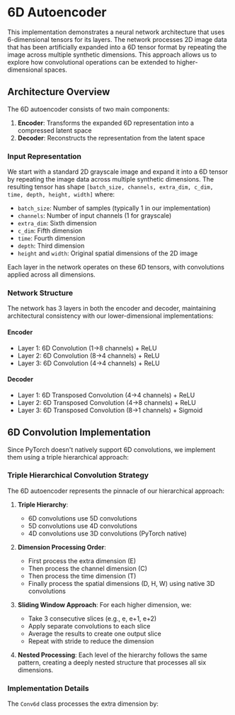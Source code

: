 # 6D Autoencoder

This implementation demonstrates a neural network architecture that uses 6-dimensional tensors for its layers. The network processes 2D image data that has been artificially expanded into a 6D tensor format by repeating the image across multiple synthetic dimensions. This approach allows us to explore how convolutional operations can be extended to higher-dimensional spaces.

## Architecture Overview

The 6D autoencoder consists of two main components:

1. **Encoder**: Transforms the expanded 6D representation into a compressed latent space
2. **Decoder**: Reconstructs the representation from the latent space

### Input Representation

We start with a standard 2D grayscale image and expand it into a 6D tensor by repeating the image data across multiple synthetic dimensions. The resulting tensor has shape `[batch_size, channels, extra_dim, c_dim, time, depth, height, width]` where:

- `batch_size`: Number of samples (typically 1 in our implementation)
- `channels`: Number of input channels (1 for grayscale)
- `extra_dim`: Sixth dimension 
- `c_dim`: Fifth dimension
- `time`: Fourth dimension
- `depth`: Third dimension
- `height` and `width`: Original spatial dimensions of the 2D image

Each layer in the network operates on these 6D tensors, with convolutions applied across all dimensions.

### Network Structure

The network has 3 layers in both the encoder and decoder, maintaining architectural consistency with our lower-dimensional implementations:

#### Encoder
- Layer 1: 6D Convolution (1→8 channels) + ReLU
- Layer 2: 6D Convolution (8→4 channels) + ReLU
- Layer 3: 6D Convolution (4→4 channels) + ReLU

#### Decoder
- Layer 1: 6D Transposed Convolution (4→4 channels) + ReLU
- Layer 2: 6D Transposed Convolution (4→8 channels) + ReLU
- Layer 3: 6D Transposed Convolution (8→1 channels) + Sigmoid

## 6D Convolution Implementation

Since PyTorch doesn't natively support 6D convolutions, we implement them using a triple hierarchical approach:

### Triple Hierarchical Convolution Strategy

The 6D autoencoder represents the pinnacle of our hierarchical approach:

1. **Triple Hierarchy**: 
   - 6D convolutions use 5D convolutions
   - 5D convolutions use 4D convolutions
   - 4D convolutions use 3D convolutions (PyTorch native)

2. **Dimension Processing Order**:
   - First process the extra dimension (E)
   - Then process the channel dimension (C)
   - Then process the time dimension (T)
   - Finally process the spatial dimensions (D, H, W) using native 3D convolutions

3. **Sliding Window Approach**: For each higher dimension, we:
   - Take 3 consecutive slices (e.g., e, e+1, e+2)
   - Apply separate convolutions to each slice
   - Average the results to create one output slice
   - Repeat with stride to reduce the dimension

4. **Nested Processing**: Each level of the hierarchy follows the same pattern, creating a deeply nested structure that processes all six dimensions.

### Implementation Details

The `Conv6d` class processes the extra dimension by:
